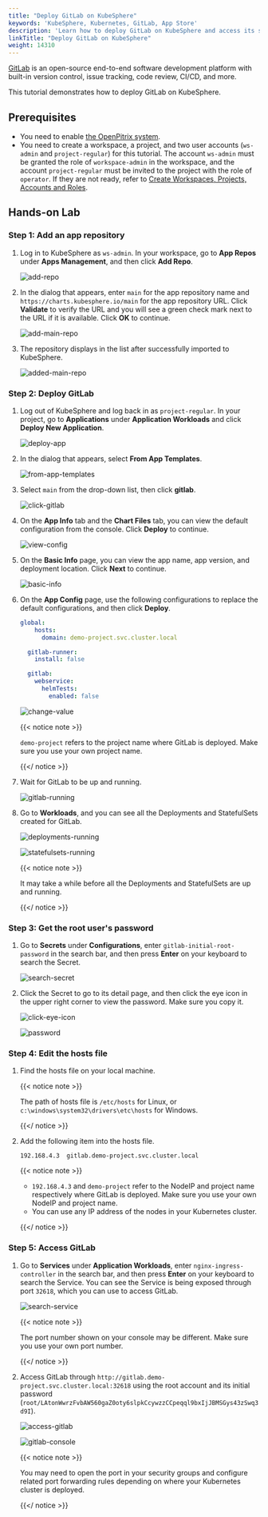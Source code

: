 ```yaml
---
title: "Deploy GitLab on KubeSphere"
keywords: 'KubeSphere, Kubernetes, GitLab, App Store'
description: 'Learn how to deploy GitLab on KubeSphere and access its service.'
linkTitle: "Deploy GitLab on KubeSphere"
weight: 14310
---
```


[GitLab](https://about.gitlab.com/) is an open-source end-to-end software development platform with built-in version control, issue tracking, code review, CI/CD, and more.

This tutorial demonstrates how to deploy GitLab on KubeSphere.

## Prerequisites

- You need to enable [the OpenPitrix system](../../../pluggable-components/app-store/).
- You need to create a workspace, a project, and two user accounts (`ws-admin` and `project-regular`) for this tutorial. The account `ws-admin` must be granted the role of `workspace-admin` in the workspace, and the account `project-regular` must be invited to the project with the role of `operator`. If they are not ready, refer to [Create Workspaces, Projects, Accounts and Roles](../../../quick-start/create-workspace-and-project/).

## Hands-on Lab

### Step 1: Add an app repository

1. Log in to KubeSphere as `ws-admin`. In your workspace, go to **App Repos** under **Apps Management**, and then click **Add Repo**.

   ![add-repo](/images/docs/appstore/external-apps/deploy-gitlab/add-repo.PNG)

2. In the dialog that appears, enter `main` for the app repository name and `https://charts.kubesphere.io/main` for the app repository URL. Click **Validate** to verify the URL and you will see a green check mark next to the URL if it is available. Click **OK** to continue.

   ![add-main-repo](/images/docs/appstore/external-apps/deploy-gitlab/add-main-repo.PNG)

3. The repository displays in the list after successfully imported to KubeSphere.

   ![added-main-repo](/images/docs/appstore/external-apps/deploy-gitlab/added-main-repo.PNG)

### Step 2: Deploy GitLab

1. Log out of KubeSphere and log back in as `project-regular`. In your project, go to **Applications** under **Application Workloads** and click **Deploy New Application**.

   ![deploy-app](/images/docs/appstore/external-apps/deploy-gitlab/deploy-app.PNG)

2. In the dialog that appears, select **From App Templates**.

   ![from-app-templates](/images/docs/appstore/external-apps/deploy-gitlab/from-app-templates.PNG)

3. Select `main` from the drop-down list, then click **gitlab**.

   ![click-gitlab](/images/docs/appstore/external-apps/deploy-gitlab/click-gitlab.PNG)

4. On the **App Info** tab and the **Chart Files** tab, you can view the default configuration from the console. Click **Deploy** to continue.

   ![view-config](/images/docs/appstore/external-apps/deploy-gitlab/view-config.PNG)

5. On the **Basic Info** page, you can view the app name, app version, and deployment location. Click **Next** to continue.

   ![basic-info](/images/docs/appstore/external-apps/deploy-gitlab/basic-info.PNG)

6. On the **App Config** page, use the following configurations to replace the default configurations, and then click **Deploy**.

   ```yaml
   global:
       hosts:
         domain: demo-project.svc.cluster.local
   
     gitlab-runner:
       install: false
   
     gitlab:
       webservice:
         helmTests:
           enabled: false
   ```

   ![change-value](/images/docs/appstore/external-apps/deploy-gitlab/change-value.PNG)

   {{< notice note >}}

   `demo-project` refers to the project name where GitLab is deployed. Make sure you use your own project name.

   {{</ notice >}}

7. Wait for GitLab to be up and running.

   ![gitlab-running](/images/docs/appstore/external-apps/deploy-gitlab/gitlab-running.PNG)

8. Go to **Workloads**, and you can see all the Deployments and StatefulSets created for GitLab.

   ![deployments-running](/images/docs/appstore/external-apps/deploy-gitlab/deployments-running.PNG)

   ![statefulsets-running](/images/docs/appstore/external-apps/deploy-gitlab/statefulsets-running.PNG)

   {{< notice note >}}

   It may take a while before all the Deployments and StatefulSets are up and running.

   {{</ notice >}}

### Step 3: Get the root user's password

1. Go to **Secrets** under **Configurations**, enter `gitlab-initial-root-password` in the search bar, and then press **Enter** on your keyboard to search the Secret.

   ![search-secret](/images/docs/appstore/external-apps/deploy-gitlab/search-secret.PNG)

2. Click the Secret to go to its detail page, and then click the eye icon in the upper right corner to view the password. Make sure you copy it.

   ![click-eye-icon](/images/docs/appstore/external-apps/deploy-gitlab/click-eye-icon.PNG)

   ![password](/images/docs/appstore/external-apps/deploy-gitlab/password.PNG)

### Step 4: Edit the hosts file

1. Find the hosts file on your local machine.

   {{< notice note >}}

   The path of hosts file is `/etc/hosts` for Linux, or `c:\windows\system32\drivers\etc\hosts` for Windows.

   {{</ notice >}}

2. Add the following item into the hosts file.

   ```
   192.168.4.3  gitlab.demo-project.svc.cluster.local
   ```

   {{< notice note >}}

   - `192.168.4.3` and `demo-project` refer to the NodeIP and project name respectively where GitLab is deployed. Make sure you use your own NodeIP and project name.
   - You can use any IP address of the nodes in your Kubernetes cluster.

   {{</ notice >}}

### Step 5: Access GitLab

1. Go to **Services** under **Application Workloads**, enter `nginx-ingress-controller` in the search bar, and then press **Enter** on your keyboard to search the Service. You can see the Service is being exposed through port `32618`, which you can use to access GitLab.

   ![search-service](/images/docs/appstore/external-apps/deploy-gitlab/search-service.PNG)

   {{< notice note >}}

   The port number shown on your console may be different. Make sure you use your own port number.

   {{</ notice >}}

2. Access GitLab through `http://gitlab.demo-project.svc.cluster.local:32618` using the root account and its initial password (`root/LAtonWwrzFvbAW560gaZ0oty6slpkCcywzzCCpeqql9bxIjJBMSGys43zSwq3d9I`).

   ![access-gitlab](/images/docs/appstore/external-apps/deploy-gitlab/access-gitlab.PNG)

   ![gitlab-console](/images/docs/appstore/external-apps/deploy-gitlab/gitlab-console.PNG)

   {{< notice note >}}

   You may need to open the port in your security groups and configure related port forwarding rules depending on where your Kubernetes cluster is deployed.
   
   {{</ notice >}}
